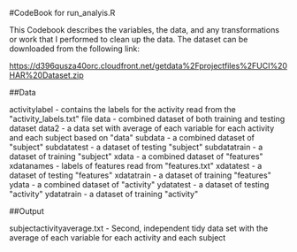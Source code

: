 #CodeBook for run_analyis.R

This Codebook describes the variables, the data, and any transformations or work that I performed to clean up the data. The dataset can be downloaded from the following link:

https://d396qusza40orc.cloudfront.net/getdata%2Fprojectfiles%2FUCI%20HAR%20Dataset.zip 

##Data

activitylabel - contains the labels for the activity read from the "activity_labels.txt" file
data - combined dataset of both training and testing dataset
data2 - a data set with average of each variable for each activity and each subject based on "data"
subdata - a combined dataset of "subject"
subdatatest - a dataset of testing "subject"
subdatatrain - a dataset of training "subject"
xdata - a combined dataset of "features"
xdatanames - labels of features read from "features.txt"
xdatatest - a dataset of testing "features"
xdatatrain - a dataset of training "features"
ydata - a combined dataset of "activity"
ydatatest - a dataset of testing "activity"
ydatatrain - a dataset of training "activity"

##Output

subjectactivityaverage.txt - Second, independent tidy data set with the average of each variable for each activity and each subject
